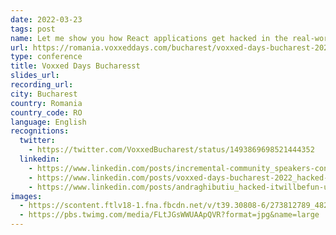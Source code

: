 ```yaml
---
date: 2022-03-23
tags: post
name: Let me show you how React applications get hacked in the real-world 
url: https://romania.voxxeddays.com/bucharest/voxxed-days-bucharest-2022/
type: conference
title: Voxxed Days Bucharesst
slides_url:
recording_url:
city: Bucharest
country: Romania
country_code: RO
language: English
recognitions:
  twitter:
    - https://twitter.com/VoxxedBucharest/status/1493869698521444352
  linkedin:
    - https://www.linkedin.com/posts/incremental-community_speakers-conference-itwillbefun-activity-6892394729137405952-C0Fm
    - https://www.linkedin.com/posts/voxxed-days-bucharest-2022_hacked-itwillbefun-unitedagain-activity-6899635941791592448-eFXi
    - https://www.linkedin.com/posts/andraghibutiu_hacked-itwillbefun-unitedagain-activity-6899636607205339136-DSLj
images:
  - https://scontent.ftlv18-1.fna.fbcdn.net/v/t39.30808-6/273812789_4825196864232470_4759239175253428787_n.png?_nc_cat=102&ccb=1-5&_nc_sid=730e14&_nc_ohc=O-lKAcc26FAAX_bNKdg&_nc_ht=scontent.ftlv18-1.fna&oh=00_AT8jRmLhUGdVrmPMcWJMPVQpk11tZa_fF2J_0kO6nNuLww&oe=6216A5D9
  - https://pbs.twimg.com/media/FLtJGsWWUAApQVR?format=jpg&name=large
---
```

